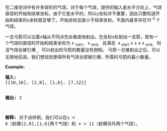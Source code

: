 <html>
 <body>
  <p>
   在二维空间中有许多球形的气球。对于每个气球，提供的输入是水平方向上，气球直径的开始和结束坐标。由于它是水平的，所以y坐标并不重要，因此只要知道开始和结束的x坐标就足够了。开始坐标总是小于结束坐标。平面内最多存在10
   <sup>
    4
   </sup>
   个气球。
  </p>
  <p>
   一支弓箭可以沿着x轴从不同点完全垂直地射出。在坐标x处射出一支箭，若有一个气球的直径的开始和结束坐标为 x
   <sub>
    start，
   </sub>
   x
   <sub>
    end，
   </sub>
   且满足  x
   <sub>
    start
   </sub>
   ≤ x ≤ x
   <sub>
    end，
   </sub>
   则该气球会被引爆
   <sub>
    。
   </sub>
   可以射出的弓箭的数量没有限制。 弓箭一旦被射出之后，可以无限地前进。我们想找到使得所有气球全部被引爆，所需的弓箭的最小数量。
  </p>
  <p>
   <strong>
    Example:
   </strong>
  </p>
  <pre>
<strong>输入:</strong>
[[10,16], [2,8], [1,6], [7,12]]

<strong>输出:</strong>
2

<strong>解释:</strong>
对于该样例，我们可以在x = 6（射爆[2,8],[1,6]两个气球）和 x = 11（射爆另外两个气球）。
</pre>
 </body>
</html>
